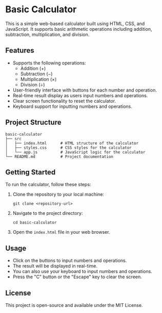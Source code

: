 # Basic Calculator

This is a simple web-based calculator built using HTML, CSS, and JavaScript. It supports basic arithmetic operations including addition, subtraction, multiplication, and division.

## Features

- Supports the following operations:
  - Addition (+)
  - Subtraction (−)
  - Multiplication (×)
  - Division (÷)
- User-friendly interface with buttons for each number and operation.
- Real-time result display as users input numbers and operations.
- Clear screen functionality to reset the calculator.
- Keyboard support for inputting numbers and operations.

## Project Structure

```
basic-calculator
├── src
│   ├── index.html      # HTML structure of the calculator
│   ├── styles.css      # CSS styles for the calculator
│   └── app.js          # JavaScript logic for the calculator
└── README.md           # Project documentation
```

## Getting Started

To run the calculator, follow these steps:

1. Clone the repository to your local machine:
   ```
   git clone <repository-url>
   ```

2. Navigate to the project directory:
   ```
   cd basic-calculator
   ```

3. Open the `index.html` file in your web browser.

## Usage

- Click on the buttons to input numbers and operations.
- The result will be displayed in real-time.
- You can also use your keyboard to input numbers and operations.
- Press the "C" button or the "Escape" key to clear the screen.

## License

This project is open-source and available under the MIT License.